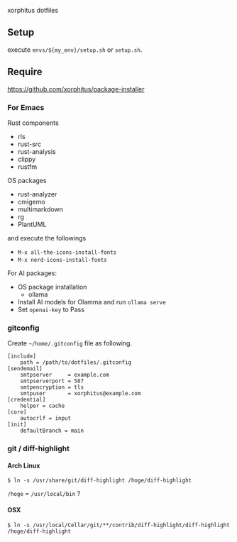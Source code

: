 xorphitus dotfiles

## Setup

execute `envs/${my_env}/setup.sh` or `setup.sh`.

## Require

https://github.com/xorphitus/package-installer

### For Emacs
Rust components

* rls
* rust-src
* rust-analysis
* clippy
* rustfm

OS packages

* rust-analyzer
* cmigemo
* multimarkdown
* rg
* PlantUML

and execute the followings

* `M-x all-the-icons-install-fonts`
* `M-x nerd-icons-install-fonts`

For AI packages:

* OS package installation
  * ollama
* Install AI models for Olamma and run `ollama serve`
* Set `openai-key` to Pass

### gitconfig

Create `~/home/.gitconfig` file as following.

```
[include]
	path = /path/to/dotfiles/.gitconfig
[sendemail]
	smtpserver     = example.com
	smtpserverport = 587
	smtpencryption = tls
	smtpuser       = xorphitus@example.com
[credential]
	helper = cache
[core]
	autocrlf = input
[init]
	defaultBranch = main
```

### git / diff-highlight

#### Arch Linux

```
$ ln -s /usr/share/git/diff-highlight /hoge/diff-highlight
```

`/hoge` = `/usr/local/bin` ?

#### OSX

```
$ ln -s /usr/local/Cellar/git/**/contrib/diff-highlight/diff-highlight /hoge/diff-highlight
```

